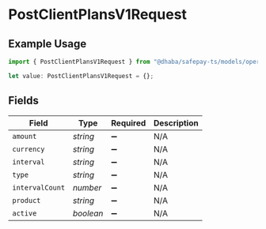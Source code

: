 # PostClientPlansV1Request

## Example Usage

```typescript
import { PostClientPlansV1Request } from "@dhaba/safepay-ts/models/operations";

let value: PostClientPlansV1Request = {};
```

## Fields

| Field              | Type               | Required           | Description        |
| ------------------ | ------------------ | ------------------ | ------------------ |
| `amount`           | *string*           | :heavy_minus_sign: | N/A                |
| `currency`         | *string*           | :heavy_minus_sign: | N/A                |
| `interval`         | *string*           | :heavy_minus_sign: | N/A                |
| `type`             | *string*           | :heavy_minus_sign: | N/A                |
| `intervalCount`    | *number*           | :heavy_minus_sign: | N/A                |
| `product`          | *string*           | :heavy_minus_sign: | N/A                |
| `active`           | *boolean*          | :heavy_minus_sign: | N/A                |